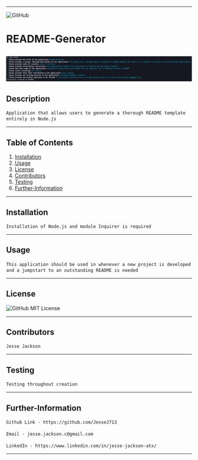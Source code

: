 
  ---
  ![GitHub](https://img.shields.io/github/license/JesseJ713/readme-generator?style=plastic)

  # README-Generator

  

  ![README-Generator Screenshot](readme-gen.PNG?raw=true "README-Generator")
  ---

  ## Description
    Application that allows users to generate a thorough README template entirely in Node.js

  ---

  ## Table of Contents
  1. [Installation](https://github.com/JesseJ713/readme-generator#Installation)
  2. [Usage](https://github.com/JesseJ713/readme-generator#Usage)
  3. [License](https://github.com/JesseJ713/readme-generator#License)
  4. [Contributors](https://github.com/JesseJ713/readme-generator#Contributors)
  5. [Testing](https://github.com/JesseJ713/readme-generator#Testing)
  6. [Further-Information](https://github.com/JesseJ713/readme-generator#Further-Information)
  ---

  ## Installation
    Installation of Node.js and module Inquirer is required

  ---

  ## Usage
    This application should be used in whenever a new project is developed and a jumpstart to an outstanding README is needed

  ---

  ## License
![GitHub](https://img.shields.io/github/license/JesseJ713/readme-generator?style=plastic)
MIT License

  ---

  ## Contributors
    Jesse Jackson

  ---

  ## Testing
    Testing throughout creation

  ---

  ## Further-Information
    Github Link - https://github.com/JesseJ713

    Email - jesse.jackson.c@gmail.com

    LinkedIn - https://www.linkedin.com/in/jesse-jackson-atx/

  ---

